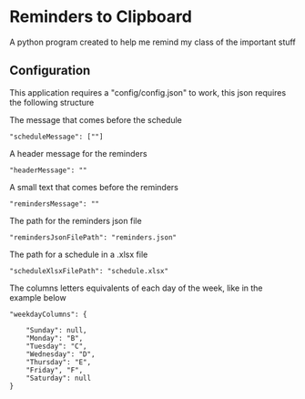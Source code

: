 # Reminders to Clipboard
 A python program created to help me remind my class of the important stuff

## Configuration

This application requires a "config/config.json" to work, this json requires the following structure 

The message that comes before the schedule

```"scheduleMessage": [""]``` 

A header message for the reminders

```"headerMessage": ""```

A small text that comes before the reminders

```"remindersMessage": ""```

The path for the reminders json file

```"remindersJsonFilePath": "reminders.json"```

The path for a schedule in a .xlsx file 

```"scheduleXlsxFilePath": "schedule.xlsx"```

The columns letters equivalents of each day of the week, like in the example below 
```
"weekdayColumns": {
    
    "Sunday": null,
    "Monday": "B",
    "Tuesday": "C",
    "Wednesday": "D",
    "Thursday": "E",
    "Friday", "F",
    "Saturday": null
}
```